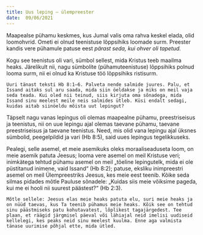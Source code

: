 ```yaml
---
title: Uus leping – ülempreester  
date:  09/06/2021  
---
```


Maapealse pühamu keskmes, kus Jumal valis oma rahva keskel elada, olid loomohvrid. Ometi ei olnud teenistuse lõppsihiks loomade surm. Preester kandis vere pühamule patuse eest _pärast seda, kui ohver oli tapetud._

Kogu see teenistus oli vari, sümbol sellest, mida Kristus teeb maailma heaks. Järelikult nii, nagu sümbolite (pühamuteenistuse) lõppsihiks polnud looma surm, nii ei olnud ka Kristuse töö lõppsihiks ristisurm.

`Uuri tänast teksti Hb 8:1–6. Palveta nende salmide juures. Palu, et Issand aitaks sul aru saada, mida siin öeldakse ja miks on meil vaja seda teada. Kui oled nii teinud, siis kirjuta oma sõnadega, mida Issand sinu meelest meile neis salmides ütleb. Küsi endalt sedagi, kuidas aitab siinöeldu mõista uut lepingut?`

Täpselt nagu vanas lepingus oli olemas maapealne pühamu, preestriseisus ja teenistus, nii on uue lepingu ajal olemas taevane pühamu, taevane preestriseisus ja taevane teenistus. Need, mis olid vana lepingu ajal üksnes sümbolid, peegelpildid ja vari (Hb 8:5), said uues lepingus tegelikkuseks.

Pealegi, selle asemel, et meie asemikuks oleks moraaliseaduseta loom, on meie asemik patuta Jeesus; looma vere asemel on meil Kristuse veri; inimkätega tehtud pühamu asemel on meil „tõeline lepingutelk, mida ei ole püstitanud inimene, vaid Issand“ (Hb 8:2); patuse, eksliku inimpreestri asemel on meil Ülempreestriks Jeesus, kes meie eest teenib. Kõike seda silmas pidades mõtle Pauluse sõnadele: „Kuidas siis meie võiksime pageda, kui me ei hooli nii suurest päästest?“ (Hb 2:3).

`Mõtle sellele: Jeesus elas meie heaks patuta elu, suri meie heaks ja on nüüd taevas, kus Ta teenib pühamus meie heaks. Kõik see on tehtud sinu päästmiseks patu kohutavatest, lõplikest tagajärgedest. Tee plaan, et räägid järgmisel päeval või lähiajal neid imelisi uudiseid kellelegi, kes peaks neid sinu meelest kuulma. Enne aga valmista tänase uurimise põhjal ette, mida ütled.`